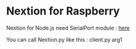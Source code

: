 # Nextion for Raspberry

Nextion for Node.js need SerialPort module : [here](https://github.com/EmergingTechnologyAdvisors/node-serialport)

You can call Nextion.py like this : client.py arg1
